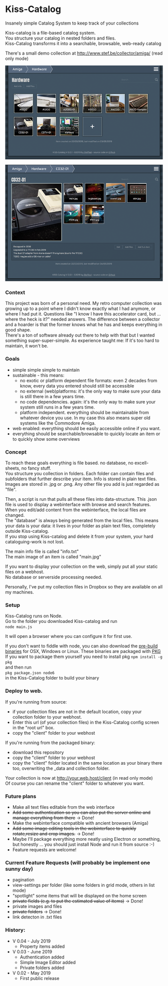 # Kiss-Catalog

Insanely simple Catalog System to keep track of your collections

Kiss-catalog is a file-based catalog system.  
You structure your catalog in nested folders and files.  
Kiss-Catalog transforms it into a searchable, browsable, web-ready catalog

There's a small demo collection at http://www.stef.be/collector/amiga/ (read only mode)


![KISS-Catalog List](./docs/_img/screen1.png?raw=true)

![KISS-Catalog Detail](./docs/_img/screen2.png?raw=true)

### Context
This project was born of a personal need.
My retro computer collection was growing up to a point where I didn't know exactly what I had anymore, or where I had put it.
Questions like "I know I have this accelerator card, but ... where the heck is it?" needed answers.
The difference between a collector and a hoarder is that the former knows what he has and keeps everything in good shape.  
There's a ton of software already out there to help with that but I wanted something super-super-simple.
As experience taught me: If it's too hard to maintain, it won't be.

### Goals
 - simple simple simple to maintain
 - sustainable - this means:
   - no exotic or platform dependent file formats: even 2 decades from know, every data you entered should still be accessible
   - no external (web)platforms: it's the only way to make sure your data is still there in a few years time.
   - no code dependencies. again: it's the only way to make sure your system still runs in a few years time.
   - platform independent. everything should be maintainable from whatever device you use. In my case this also means super old systems like the Commodore Amiga.
 - web enabled: everything should be easily accessible online if you want.
 - everything should be searchable/browsable to quickly locate an item or to quickly show some overviews
 
 
### Concept
To reach these goals everything is file based. no database, no excell-sheets, no fancy stuff.    
You structure you collection in folders. Each folder can contain files and subfolders that further describe your item.
Info is stored in plain text files. Images are stored in .jpg or .png. Any other file you add is just regarded as "file".  

Then, a script is run that pulls all these files into data-structure.
This .json file is used to display a webinterface with browse and search features.  
When you edit/add content from the webinterface, the local files are changed.  
The "database" is always being generated from the local files. 
This means your data is your data: it lives in your folder as plain text files, completely outside Kiss-catalog.  
If you stop using Kiss-catalog and delete it from your system, your hard cataloguing-work is not lost.   

The main info file is called "info.txt"  
The main image of an item is called "main.jpg"

If you want to display your collection on the web, simply put all your static files on a webhost.  
No database or serverside processing needed.   

Personally, I've put my collection files in Dropbox so they are available on all my machines.


### Setup
Kiss-Catalog runs on Node.  
Go to the folder you downloaded Kiss-catalog and run  
``node main.js``  

It will open a browser where you can configure it for first use.  
  
If you don't want to fiddle with node, you can also download the [pre-build binaries](./bin) for OSX, Windows or Linux.
These binaries are packaged with [PKG](https://github.com/zeit/pkg)  
If you want to package them yourself you need to install pkg
``npm install -g pkg``  
and then run  
``pkg package.json node6``  
in the Kiss-Catalog folder to build your binary


### Deploy to web.

If you're running from source:
 - if your collection files are not in the default location, copy your collection folder to your webhost.
 - Enter this url (of your collection files) in the Kiss-Catalog config screen in the "root url" box.  
 - copy the "client" folder to your webhost

If you're running from the packaged binary:
 - download this repository
 - copy the "client" folder to your webhost
 - copy the "client" folder located in the same location as your binary there too, overwriting the _data and collection folder.  

Your collection is now at http://your.web.host/client  (in read only mode)  
Of course you can rename the "client" folder to whatever you want.  


### Future plans
 - Make all text files editable from the web interface  
 - ~~Add some authentication so you can also put the server online and manage everything from there~~ -> Done!
 - Make the webinterface compatible with ancient browsers (Amiga)
 - ~~Add some image editing tools in the webinterface to quickly rotate,resize and crop images.~~ -> Done!
 - Maybe I'll package everything more neatly using Electron or something, but honestly ... you should just install Node and run it from source :-)
 - Feature requests are welcome!


### Current Feature Requests (will probably be implement one sunny day)
 - pagination
 - view-settings per folder (like some folders in grid mode, others in list mode)
 - "spotlight" some items that will be displayed on the home screen
 - ~~private fields (e.g. to put the estimated value of items)~~ -> Done!
 - private images and files
 - ~~private folders~~ -> Done!
 - link detecton in .txt files


### History:
- V 0.04 - July 2019
  - Property items added
- V 0.03 - June 2019
  - Authentication added
  - Simple Image Editor added
  - Private folders added
- V 0.02 - May 2019
  - First public release






 


